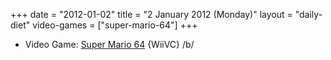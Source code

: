 +++
date = "2012-01-02"
title = "2 January 2012 (Monday)"
layout = "daily-diet"
video-games = ["super-mario-64"]
+++


* Video Game: [Super Mario 64](/video-games/super-mario-64) {WiiVC} /b/